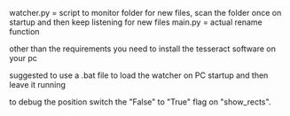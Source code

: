 watcher.py = script to monitor folder for new files, scan the folder once on startup and then keep listening for new files
main.py = actual rename function 

other than the requirements you need to install the tesseract software on your pc

suggested to use a .bat file to load the watcher on PC startup and then leave it running

to debug the position switch the "False" to "True" flag on "show_rects".

